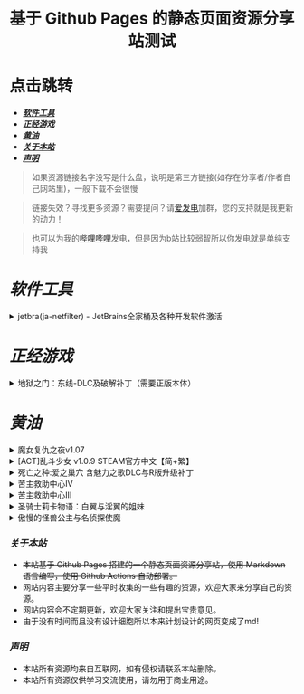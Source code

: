 
<div align="center">
  <h1> 基于 Github Pages 的静态页面资源分享站测试 </h1>
</div>

# 点击跳转

- [***软件工具***](#软件工具)
- [***正经游戏***](#正经游戏)
- [***黄油***](#黄油)
- [***关于本站***](#关于本站)
- [***声明***](#声明)

> 如果资源链接名字没写是什么盘，说明是第三方链接(如存在分享者/作者自己网站里)，一般下载不会很慢

> 链接失效？寻找更多资源？需要提问？请[爱发电](https://afdian.com/a/MsLGXC)加群，您的支持就是我更新的动力！

> 也可以为我的[哔哩哔哩](https://space.bilibili.com/36166672)发电，但是因为b站比较弱智所以你发电就是单纯支持我

# ***软件工具***

<details>
  <summary>jetbra(ja-netfilter) - JetBrains全家桶及各种开发软件激活</summary>

  - [x] ***资源版本***：*240701?2022.2.0*
  - [x] ***资源链接***：*[jetbra在线状态](https://3.jetbra.in)*
  - [x] ***资源链接***：*[在线获取组织激活码](https://hardbin.com/ipfs/bafybeih65no5dklpqfe346wyeiak6wzemv5d7z2ya7nssdgwdz4xrmdu6i)*
  - [x] ***资源链接***：*[jetbra.zip](https://hardbin.com/ipfs/bafybeih65no5dklpqfe346wyeiak6wzemv5d7z2ya7nssdgwdz4xrmdu6i/files/jetbra-8f6785eac5e6e7e8b20e6174dd28bb19d8da7550.zip)*
  - [ ] ***下载密码***：*无*
  - [ ] ***解压密码***：*无*
  - [x] ***最后测试***：*2024/7/7*
  - [x] ***最后状态***：*可用*
  <br><br>
  - [x] ***资源简介***：

      *jetbra(ja-netfilter)是JetBrains全家桶的激活工具，可以激活JetBrains全家桶的各种开发软件，包括IntelliJ IDEA、PyCharm、GoLand、DataGrip、PhpStorm、WebStorm、RubyMine、Rider、AppCode、CLion、ReSharper、DataSpell、MPS、Android Studio等。*

  - [x] ***使用方法***：*使用jetbra中的scrpit文件夹下的vbs脚本，执行完毕后启动任意jetbrains全家桶软件并输入激活码*
  - [x] ***资源类型***：*软件工具*
  - [x] ***资源大小***：*168KB*

</details>

# ***正经游戏***

<details>
  <summary>地狱之门：东线-DLC及破解补丁（需要正版本体）</summary>

  - [x] ***资源版本***：*空降神兵*
  - [x] ***资源链接***：*[百度网盘/地狱之门：东线-DLC及破解补丁](https://pan.baidu.com/s/1tWjZjSGF7eUKfw5hga8q2g?pwd=LGXC)*
  - [ ] ***下载密码***：*无*
  - [ ] ***解压密码***：*无*
  - [x] ***最后测试***：*2024/10/21*
  - [x] ***最后状态***：*可用*
  <br><br>
  - [x] ***资源简介***：

      *由于网上只有完整盗版本体而没有纯dlc文件，加之dlc文件并不跟随基础游戏下载，破解补丁只能解锁地图兵种而不能游玩需要dlcpak文件的dlc战役*
      *导致想要在正版使用盗版dlc补丁必须下载几十个g的完整盗版游戏*
      *所以我自己下载并分离了最新的dlc文件，不需要浪费时间用每秒几百kb的网速去下载国外的完整游戏种子*
      *破解补丁也支持联机和成就解锁！也支持多人合作和合作战役的成就解锁！*

  - [x] ***使用方法***：*破解补丁解压至Call to Arms - Gates of Hell\binaries\x64目录下，pak文件解压至Call to Arms - Gates of Hell\resource下，启动游戏即可*
  - [x] ***资源类型***：*正经游戏*
  - [x] ***资源大小***：*4.5GB*

</details>

# ***黄油***

<details>
  <summary>魔女复仇之夜v1.07</summary>

  - [x] ***资源版本***：*v1.07*
  - [x] ***资源链接***：*[百度网盘/魔女复仇之夜v1.07.rar](https://pan.baidu.com/s/1NwqjQ9BHXGU5PGXh_MPRmQ?pwd=LGXC)*
  - [x] ***下载密码***：*LGXC*
  - [ ] ***解压密码***：*无*
  - [x] ***最后测试***：*2025/1/10* 
  - [x] ***最后状态***：*可用*
  <br><br>
  - [x] ***资源简介***：
  
      **

  - [x] ***使用方法***：*下载并解压，点击exe文件运行游戏。含无码+作弊mod,按键忘记了好像是按f几自己试一下，有加血加钱什么的*
  - [x] ***资源类型***：*黄油*
  - [x] ***资源大小***：*817MB*

</details>
<details>
  <summary>[ACT]乱斗少女  v1.0.9  STEAM官方中文【简+繁】</summary>

  - [x] ***资源版本***：*v1.09*
  - [x] ***资源链接***：*[百度网盘/[ACT]乱斗少女  v1.0.9  STEAM官方中文【简+繁】.rar](https://pan.baidu.com/s/1xp_2vGEtGKSpMEvg8ojGpQ?pwd=LGXC)*
  - [x] ***下载密码***：*LGXC*
  - [ ] ***解压密码***：*无*
  - [x] ***最后测试***：*2025/1/10* 
  - [x] ***最后状态***：*可用*
  <br><br>
  - [x] ***资源简介***：
  
      *《乱斗少女》是一款2D动作战斗游戏。你扮演一名普通青年“九条宗介”，某日突然被黑手党“京华会”找上。被迫成为总长的你被卷入与其他帮派的战斗中……幸好，总长还享有专门的性处理服务！用拳头征服其他帮派，让她们臣服！*

  - [x] ***使用方法***：*下载并解压，点击exe文件运行游戏。*
  - [x] ***资源类型***：*黄油*
  - [x] ***资源大小***：*1.47GB*

</details>
<details>
  <summary>死亡之种:爱之巢穴 含魅力之歌DLC与R版升级补丁</summary>

  - [x] ***资源版本***：*v2.103*
  - [x] ***资源链接***：*[迅雷云盘/Seed.of.the.Dead.Sweet.Home.v2.103-76701](https://pan.xunlei.com/s/VNr8Wm_ljzUslQYpb5IYxVDLA1?pwd=qhmd)*
  - [x] ***资源链接***：*[SoD_SH_Patch_2.103R.zip](https://www.mediafire.com/file/m394m00set28ffr/SoD_SH_Patch_2.103R.zip/file)*
  - [ ] ***下载密码***：*无*
  - [ ] ***解压密码***：*无*
  - [x] ***最后测试***：*2024/8/17* 
  - [x] ***最后状态***：*可用*
  <br><br>
  - [x] ***资源简介***：
  
      *为了守护那个可爱的女孩子，把可恨的怪物杀掉！在化为地狱的这个世界上，建立起和女主角们的爱之巢穴（Sweet Home）吧！可以同时享受暴力满载的僵尸FPS，和与女孩子们的温馨的恩爱调情生活的世界末日后僵尸FPS美少女游戏！*

  - [x] ***使用方法***：*下载并解压，点击exe文件运行游戏。游戏本体为steam阉割版，需要下载第二个链接的补丁并安装即为完整版本。*
  - [x] ***资源类型***：*黄油*
  - [x] ***资源大小***：*20GB*

</details>
<details>
  <summary>苦主救助中心Ⅳ</summary>

  - [x] ***资源版本***：*v0.01.1 测试版*
  - [x] ***资源链接***：*[K-0202.7z](https://kooink.top/wp-content/uploads/2024/04/K-0202.7z)*
  - [ ] ***下载密码***：*无*
  - [x] ***解压密码***：*快意库-kooink.com*
  - [x] ***最后测试***：*2024/7/8*
  - [x] ***最后状态***：*可用*
  <br><br>
  - [x] ***资源简介***：
  
      *这是一个恶搞剧情解谜游戏，点击对话推进剧情，游戏中设置许多解谜关卡，可以通过探索寻找道具，根据游戏提示物品解开谜题。*

      *游戏延续苦主救助中心3的游戏设定和玩法。*

      *新游戏的故事讲述主角张吉继续未委托人寻找关键道具手机的故事。游戏具有多条主线，而所有的主线都汇聚于手机这条主线上线，接下来所有的角色又会产生什么样新的羁绊呢？主角又会如何解决这些问题，以及这一次又是谁在背后捣鬼呢？敬请期待！*
  
      *游戏采用动态漫画的演出方式，画面丰富，玩法简单，配合小游戏解谜玩法，整体故事剧情诙谐幽默，包含许多时下流行热梗，如果你熟知网络文化将会更喜欢这个系列的作品。*

  - [x] ***使用方法***：*下载并解压，点击exe文件运行游戏*
  - [x] ***资源类型***：*黄油*
  - [x] ***资源大小***：*1.22GB*

</details>

<details>
  <summary>苦主救助中心III</summary>

  - [x] ***资源版本***：*v230425*
  - [x] ***资源链接1***：*[百度网盘/KUZ.exe](https://pan.baidu.com/share/init?surl=m_uH2OfwP-shWMG2m_9QEg)*
  - [x] ***下载密码***：*t6t9*
  - [x] ***解压密码***：*laoquzhang.com*
  - [ ] ***最后测试***：*无*
  - [ ] ***最后状态***：*未知*
  <br><br>
  - [x] ***资源版本***：*v230425*
  - [x] ***资源链接2***：*[苦主救助中心3v230425.7z](https://cdn2.koyso.com/%E8%8B%A6%E4%B8%BB%E6%95%91%E5%8A%A9%E4%B8%AD%E5%BF%833v230425.7z?verify=1720460056-cE0b%2F1tcTYyzSoGCsDjgsbxqghS3GI3ccnVtG6%2BgtNs%3D)*
  - [ ] ***下载密码***：*无*
  - [ ] ***解压密码***：*无*
  - [ ] ***最后测试***：*无*
  - [ ] ***最后状态***：*未知*
  <br><br>
  - [x] ***资源简介***：

      *請注意！本遊戲很苦，包含強烈NTR情節，純愛戰士慎入！*
      *本遊戲涉及魅黑嘲諷及惩罚结局，不喜歡黑人元素的战士慎入！慎入！*

      *這是一款，互動敘事類型遊戲，全情節畫面和配音使人身臨其境享受苦主和黃毛的快樂與痛苦。*

      *本作品，在主線上講述了部分張吉成立”救助中心“之前的故事。張吉本是普通的打工族，但是突遭橫禍，唯一親人因為工廠事故喪生。之後又被迫失業，無良老闆事故推責，遭到電信詐騙等等一系列不公對待和打擊之後，被抓入獄。在人生跌入低谷時，遇上了父親生前唯一遺物，一隻會說話的兔子，從此開啟了搞怪的“苦主救助”工作。*

      *本次”救助中心“的客戶是一名拿著5億資金白手起家，一步步做到身家過億的成功人士。但是實業上的‘成功’卻無法彌補感性上的缺失。在親情和愛情之間，上演了一幕幕慘綠的人生大戲。在愛情和財富甚至人格都失去的情況下，無奈找到“苦主救助中心”，這一次張吉又會怎樣解決這場鬧劇呢？這背後的牛頭人到底是誰？*

  - [ ] ***使用方法***：*未知*
  - [x] ***资源类型***：*黄油*
  - [x] ***资源大小***：*833MB*

</details>

<details>
  <summary>圣骑士莉卡物语：白翼与淫翼的姐妹</summary>

  - [x] ***资源版本***：*v1.3.2*
  - [x] ***资源链接***：*[夸克网盘/HolyKnightRicca_v132zh.7z](https://pan.quark.cn/s/a1d4b56897ef)*
  - [x] ***下载密码***：*ZuXt*
  - [ ] ***解压密码***：*无*
  - [x] ***最后测试***：*2024/7/10*
  - [x] ***最后状态***：*可用*
  <br><br>
  - [x] ***资源简介***：

      *照耀着地上生者的神圣阳光*
      *当那光芒愈发强烈*
      *当那光辉愈发耀眼*
      *那影子也会更浓……*
      *那光也落得更深……*
      *被神选中和妹妹成为♯♯的姐姐*
      *这是一个被淫靡所粉饰的孤独姐妹的童话……*
      *被授予了变身伪圣骑士的力量的妹妹莉卡*
      *为了寻找被带走的姐姐米莉亚而出发*
      *用丰富多彩的战斗来*
      *消灭阻止圣骑士去路的强大魔物们*

  - [x] ***使用方法***：*下载并解压，点击exe文件运行游戏*
  - [x] ***资源类型***：*黄油*
  - [x] ***资源大小***：*3.4GB*

</details>

<details>
  <summary>傲慢的怪兽公主与名侦探使魔</summary>


  - [x] ***资源版本***：*v1.05*
  - [x] ***资源链接***：*[百度网盘/K-0168.7z](https://pan.baidu.com/s/1ceWzKxGbLKG9Wu6P8HNedA)*
  - [x] ***下载密码***：*hrq7*
  - [x] ***解压密码***：*快意库-kooink.com*
  - [ ] ***最后测试***：*无*
  - [ ] ***最后状态***：*未知*
  <br><br>
  - [x] ***资源简介***：

      *成为怪兽公主的奴隶过着同居生活！丰富有趣的时间管理恋爱养成游戏*
      *前略，这是一个关于被外星人绑架，离乡背井来到异星球的故事－－－*
      *一名地球上普通的私家侦探，简称「名侦探」，遇到了前所未有的大委托。*
      *委托内容竟然是…到外星球担任谜之美少女「黛奴」的宠物！*
      *虽然外表是位金发美少女，然而实则刁蛮任性，视众生为蝼蚁，甚至拥有能召唤强大怪兽军团的神奇能力？！*

      *这位有着毁灭多颗星球前科的黛奴，便是在宇宙间凶名赫赫的「外星暴君」！*
      *伴君如伴虎，在她麾下，主角该如何利用智慧寻求一线生机？*
      *从观赏用宠物起步，要想提升地位的方式竟然是征服星球？！*

      *《怠惰的怪兽公主不想工作》相同世界观续作*
      *日语全语音配音，轻小说式主线，客制化主题曲*
      *活泼生动的动态演出，深入其境的养成互动，丰富多变的纸娃娃更衣系统*
      *比前作更强、体位更多的动态H模式，各具特色的美少女领主们*
      *绘制精美的CG与场景，简单的SLG侵攻要素，时间管理系统*

  - [x] ***使用方法***：*下载并解压，点击exe文件运行游戏*
  - [x] ***资源类型***：*黄油*
  - [x] ***资源大小***：*1.1GB*

</details>

### ***关于本站***

- ~~本站基于 Github Pages 搭建的一个静态页面资源分享站，使用 Markdown 语言编写，使用 Github Actions 自动部署。~~
- 网站内容主要分享一些平时收集的一些有趣的资源，欢迎大家来分享自己的资源。
- 网站内容会不定期更新，欢迎大家关注和提出宝贵意见。
- 由于没有时间而且没有设计细胞所以本来计划设计的网页变成了md!

### ***声明***

- 本站所有资源均来自互联网，如有侵权请联系本站删除。
- 本站所有资源仅供学习交流使用，请勿用于商业用途。

